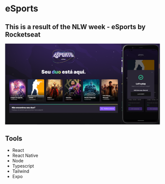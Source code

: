 # eSports

## This is a result of the NLW week - eSports by Rocketseat

<img src="resultado.png" />

## Tools
* React
* React Native
* Node
* Typescript
* Tailwind
* Expo
